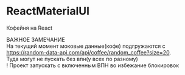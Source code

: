 # ReactMaterialUI

Кофейня на React  
  
ВАЖНОЕ ЗАМЕЧАНИЕ  
На текущий момент моковые данные(кофе) подгружаются с   
https://random-data-api.com/api/coffee/random_coffee?size=20.   
Туда могут не пускать без впн(у всех по разному)  
! Проект запускать с включенным ВПН во избежание блокировок
